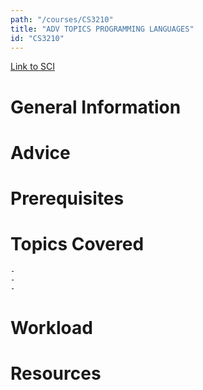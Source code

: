 ```yaml
---
path: "/courses/CS3210"
title: "ADV TOPICS PROGRAMMING LANGUAGES"
id: "CS3210"
---
```


[Link to SCI]("http://courses.sci.pitt.edu/courses/courses/view/CS-3210")

# General Information

# Advice

# Prerequisites

<!-- PREREQ_REPLACEMENT (Do not remove) -->

<!-- END PREREQ_REPLACEMENT (Do not remove) -->

# Topics Covered

    -
    -
    -

# Workload

<!-- TESTIMONIALS
# Testimonials
This gets replaced with Gatsby, its
data comes from Google Sheets for easier
editing!
-->

# Resources
